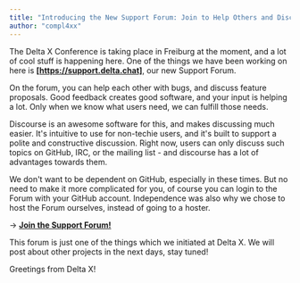 ```yaml
---
title: "Introducing the New Support Forum: Join to Help Others and Discuss Features!"
author: "compl4xx"
---
```


The Delta X Conference is taking place in Freiburg at the moment, and a lot of
cool stuff is happening here. One of the things we have been working on here is
**[https://support.delta.chat]**, our new Support Forum.

On the forum, you can help each other with bugs, and discuss feature proposals.
Good feedback creates good software, and your input is helping a lot. Only when
we know what users need, we can fulfill those needs.

Discourse is an awesome software for this, and makes discussing much easier.
It's intuitive to use for non-techie users, and it's built to support a polite
and constructive discussion. Right now, users can only discuss such topics on
GitHub, IRC, or the mailing list - and discourse has a lot of advantages
towards them.

We don't want to be dependent on GitHub, especially in these times. But no need
to make it more complicated for you, of course you can login to the Forum with
your GitHub account. Independence was also why we chose to host the Forum
ourselves, instead of going to a hoster.

 -> **[Join the Support Forum!](https://support.delta.chat)**

This forum is just one of the things which we initiated at Delta X. We will
post about other projects in the next days, stay tuned!

Greetings from Delta X!

